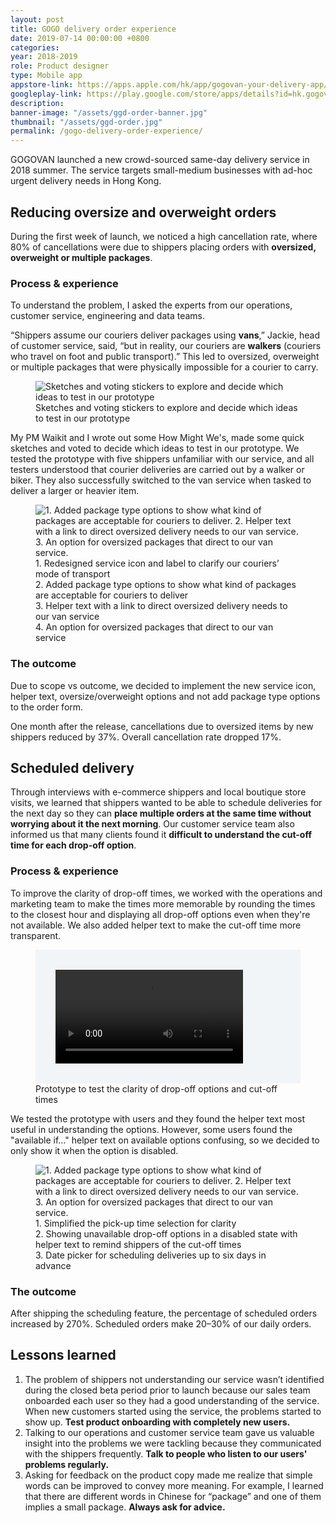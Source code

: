 ```yaml
---
layout: post
title: GOGO delivery order experience
date: 2019-07-14 00:00:00 +0800
categories:
year: 2018-2019
role: Product designer
type: Mobile app
appstore-link: https://apps.apple.com/hk/app/gogovan-your-delivery-app/id708390467?l=en
googleplay-link: https://play.google.com/store/apps/details?id=hk.gogovan.GoGoVanClient2&hl=en
description: 
banner-image: "/assets/ggd-order-banner.jpg"
thumbnail: "/assets/ggd-order.jpg"
permalink: /gogo-delivery-order-experience/
---
```


GOGOVAN launched a new crowd-sourced same-day delivery service in 2018 summer. The service targets small-medium businesses with ad-hoc urgent delivery needs in Hong Kong.

## Reducing oversize and overweight orders

During the first week of launch, we noticed a high cancellation rate, where 80% of cancellations were due to shippers placing orders with **oversized, overweight or multiple packages**. 

### Process & experience

To understand the problem, I asked the experts from our operations, customer service, engineering and data teams. 

“Shippers assume our couriers deliver packages using **vans**,” Jackie, head of customer service, said, “but in reality, our couriers are **walkers** (couriers who travel on foot and public transport).” This led to oversized, overweight or multiple packages that were physically impossible for a courier to carry.

<figure><div  class="ratio-4x3"><img class="lazy" data-src="/assets/ggv-oversize-sketches.jpg" alt="Sketches and voting stickers to explore and decide which ideas to test in our prototype"></div><figcaption>Sketches and voting stickers to explore and decide which ideas to test in our prototype</figcaption></figure>

My PM Waikit and I wrote out some How Might We's, made some quick sketches and voted to decide which ideas to test in our prototype. We tested the prototype with five shippers unfamiliar with our service, and all testers understood that courier deliveries are carried out by a walker or biker. They also successfully switched to the van service when tasked to deliver a larger or heavier item.

<figure>
	<div class="ratio-4x3">
		<img class="lazy" data-src="/assets/ggv-oversize-screens.png" alt="1. Added package type options to show what kind of packages are acceptable for couriers to deliver. 2. Helper text with a link to direct oversized delivery needs to our van service. 3. An option for oversized packages that direct to our van service.">
	</div>
	<figcaption>1. Redesigned service icon and label to clarify our couriers’ mode of transport<br>
	2. Added package type options to show what kind of packages are acceptable for couriers to deliver<br>
	3. Helper text with a link to direct oversized delivery needs to our van service<br>
	4. An option for oversized packages that direct to our van service</figcaption>
</figure>

### The outcome

Due to scope vs outcome, we decided to implement the new service icon, helper text, oversize/overweight options and not add package type options to the order form. 

One month after the release, cancellations due to oversized items by new shippers reduced by 37%. Overall cancellation rate dropped 17%.

## Scheduled delivery

Through interviews with e-commerce shippers and local boutique store visits, we learned that shippers wanted to be able to schedule deliveries for the next day so they can **place multiple orders at the same time without worrying about it the next morning**. Our customer service team also informed us that many clients found it **difficult to understand the cut-off time for each drop-off option**.

### Process & experience

To improve the clarity of drop-off times, we worked with the operations and marketing team to make the times more memorable by rounding the times to the closest hour and displaying all drop-off options even when they're not available. We also added helper text to make the cut-off time more transparent.

<figure>
	<div style="background-color:#F1F5F8;padding: 2rem">
		<video class="lazy" autoplay loop style="max-width:372px;margin:0 auto">
			<source src="/assets/ggd-do-time-prototype.mp4" type="video/mp4">
		</video>
	</div>
	<figcaption>Prototype to test the clarity of drop-off options and cut-off times</figcaption>
</figure>

We tested the prototype with users and they found the helper text most useful in understanding the options. However, some users found the "available if…" helper text on available options confusing, so we decided to only show it when the option is disabled.

<figure>
	<div class="ratio-4x3">
		<img class="lazy" data-src="/assets/ggd-scheduling.png" alt="1. Added package type options to show what kind of packages are acceptable for couriers to deliver. 2. Helper text with a link to direct oversized delivery needs to our van service. 3. An option for oversized packages that direct to our van service.">
	</div>
	<figcaption>1. Simplified the pick-up time selection for clarity<br>
	2. Showing unavailable drop-off options in a disabled state with helper text to remind shippers of the cut-off times<br>
	3. Date picker for scheduling deliveries up to six days in advance</figcaption>
</figure>

### The outcome
After shipping the scheduling feature, the percentage of scheduled orders increased by 270%. Scheduled orders make 20–30% of our daily orders.

## Lessons learned

1. The problem of shippers not understanding our service wasn’t identified during the closed beta period prior to launch because our sales team onboarded each user so they had a good understanding of the service. When new customers started using the service, the problems started to show up. **Test product onboarding with completely new users.**
2. Talking to our operations and customer service team gave us valuable insight into the problems we were tackling because they communicated with the shippers frequently. **Talk to people who listen to  our users' problems regularly.**
3. Asking for feedback on the product copy made me realize that simple words can be improved to convey more meaning. For example, I learned that there are different words in Chinese for “package” and one of them implies a small package. **Always ask for advice.**

